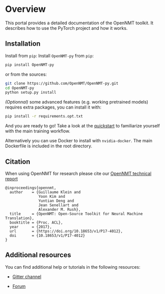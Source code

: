 # Overview


This portal provides a detailed documentation of the OpenNMT toolkit. It describes how to use the PyTorch project and how it works.



## Installation
Install from `pip`:
Install `OpenNMT-py` from `pip`:
```bash
pip install OpenNMT-py
```

or from the sources:
```bash
git clone https://github.com/OpenNMT/OpenNMT-py.git
cd OpenNMT-py
python setup.py install
```

*(Optionnal)* some advanced features (e.g. working pretrained models) requires extra packages, you can install it with:
```bash
pip install -r requirements.opt.txt
```

And you are ready to go! Take a look at the [quickstart](quickstart) to familiarize yourself with the main training workflow.

Alternatively you can use Docker to install with `nvidia-docker`. The main Dockerfile is included
in the root directory.

## Citation

When using OpenNMT for research please cite our
[OpenNMT technical report](https://doi.org/10.18653/v1/P17-4012)

```
@inproceedings{opennmt,
  author    = {Guillaume Klein and
               Yoon Kim and
               Yuntian Deng and
               Jean Senellart and
               Alexander M. Rush},
  title     = {OpenNMT: Open-Source Toolkit for Neural Machine Translation},
  booktitle = {Proc. ACL},
  year      = {2017},
  url       = {https://doi.org/10.18653/v1/P17-4012},
  doi       = {10.18653/v1/P17-4012}
}
```

## Additional resources

You can find additional help or tutorials in the following resources:

* [Gitter channel](https://gitter.im/OpenNMT/openmt-py)

* [Forum](http://forum.opennmt.net/)
